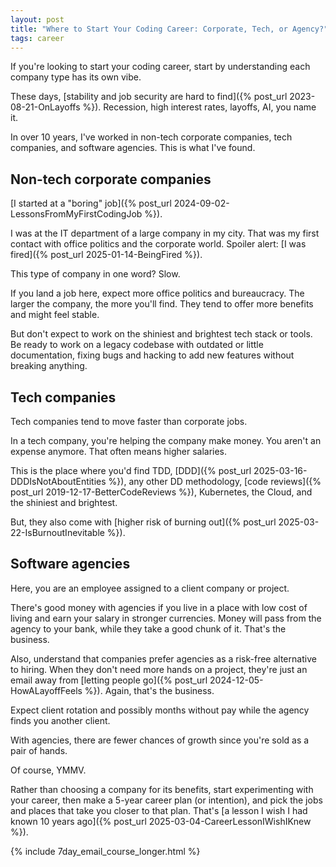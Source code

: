 ```yaml
---
layout: post
title: "Where to Start Your Coding Career: Corporate, Tech, or Agency?"
tags: career
---
```


If you're looking to start your coding career, start by understanding each company type has its own vibe.

These days, [stability and job security are hard to find]({% post_url 2023-08-21-OnLayoffs %}). Recession, high interest rates, layoffs, AI, you name it.

In over 10 years, I've worked in non-tech corporate companies, tech companies, and software agencies. This is what I've found.

## Non-tech corporate companies

[I started at a "boring" job]({% post_url 2024-09-02-LessonsFromMyFirstCodingJob %}).

I was at the IT department of a large company in my city. That was my first contact with office politics and the corporate world. Spoiler alert: [I was fired]({% post_url 2025-01-14-BeingFired %}).

This type of company in one word? Slow.

If you land a job here, expect more office politics and bureaucracy. The larger the company, the more you'll find. They tend to offer more benefits and might feel stable.

But don't expect to work on the shiniest and brightest tech stack or tools. Be ready to work on a legacy codebase with outdated or little documentation, fixing bugs and hacking to add new features without breaking anything. 

## Tech companies

Tech companies tend to move faster than corporate jobs.

In a tech company, you're helping the company make money. You aren't an expense anymore. That often means higher salaries.

This is the place where you'd find TDD, [DDD]({% post_url 2025-03-16-DDDIsNotAboutEntities %}), any other DD methodology, [code reviews]({% post_url 2019-12-17-BetterCodeReviews %}), Kubernetes, the Cloud, and the shiniest and brightest.

But, they also come with [higher risk of burning out]({% post_url 2025-03-22-IsBurnoutInevitable %}).

## Software agencies

Here, you are an employee assigned to a client company or project.

There's good money with agencies if you live in a place with low cost of living and earn your salary in stronger currencies. Money will pass from the agency to your bank, while they take a good chunk of it. That's the business.

Also, understand that companies prefer agencies as a risk-free alternative to hiring. When they don't need more hands on a project, they're just an email away from [letting people go]({% post_url 2024-12-05-HowALayoffFeels %}). Again, that's the business.

Expect client rotation and possibly months without pay while the agency finds you another client.

With agencies, there are fewer chances of growth since you're sold as a pair of hands.

Of course, YMMV.

Rather than choosing a company for its benefits, start experimenting with your career, then make a 5-year career plan (or intention), and pick the jobs and places that take you closer to that plan. That's [a lesson I wish I had known 10 years ago]({% post_url 2025-03-04-CareerLessonIWishIKnew %}).

{% include 7day_email_course_longer.html %}